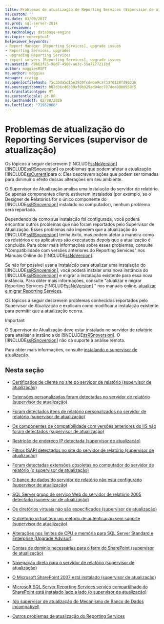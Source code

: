 ```yaml
---
title: Problemas de atualização de Reporting Services (Supervisor de atualização) | Microsoft Docs
ms.custom: ''
ms.date: 03/09/2017
ms.prod: sql-server-2014
ms.reviewer: ''
ms.technology: database-engine
ms.topic: conceptual
helpviewer_keywords:
- Report Manager [Reporting Services], upgrade issues
- Reporting Services, upgrades
- upgrading Reporting Services
- report servers [Reporting Services], upgrade issues
ms.assetid: d9663f25-98d7-4508-ae3c-55a7277211bd
author: maggiesMSFT
ms.author: maggies
manager: craigg
ms.openlocfilehash: 75c3bda5d15e3930fcdeba9ca73d70128fd90336
ms.sourcegitcommit: b87d36c46b39af8b929ad94ec707dee8800950f5
ms.translationtype: MT
ms.contentlocale: pt-BR
ms.lasthandoff: 02/08/2020
ms.locfileid: "71952066"
---
```

# <a name="reporting-services-upgrade-issues-upgrade-advisor"></a>Problemas de atualização do Reporting Services (supervisor de atualização)
  Os tópicos a seguir descrevem [!INCLUDE[ssNoVersion](../../includes/ssnoversion-md.md)] [!INCLUDE[ssRSnoversion](../../includes/ssrsnoversion-md.md)] os problemas que podem afetar a atualização [!INCLUDE[ssCurrent](../../includes/sscurrent-md.md)]para o. Eles descrevem ações que podem ser tomadas para diminuir o efeito dessas alterações em seu ambiente.  
  
 O Supervisor de Atualização analisa uma instalação do servidor de relatório. Se apenas componentes cliente estiverem instalados (por exemplo, se o Designer de Relatórios for o único componente do [!INCLUDE[ssRSnoversion](../../includes/ssrsnoversion-md.md)] instalado no computador), nenhum problema será reportado.  
  
 Dependendo de como sua instalação foi configurada, você poderá encontrar outros problemas que não foram reportados pelo Supervisor de Atualização. Esses problemas não impedem que a atualização do [!INCLUDE[ssRSnoversion](../../includes/ssrsnoversion-md.md)] tenha êxito, mas podem afetar a maneira como os relatórios e os aplicativos são executados depois que a atualização é concluída. Para obter mais informações sobre esses problemas, consulte "Compatibilidade com versões anteriores do Reporting Services" nos Manuais Online do [!INCLUDE[ssNoVersion](../../includes/ssnoversion-md.md)].  
  
 Se não for possível usar a Instalação para atualizar uma instalação do [!INCLUDE[ssRSnoversion](../../includes/ssrsnoversion-md.md)], você poderá instalar uma nova instância do [!INCLUDE[ssRSnoversion](../../includes/ssrsnoversion-md.md)] e migrar a instalação existente para essa nova instância. Para obter mais informações, consulte "atualizar e migrar Reporting Services [!INCLUDE[ssNoVersion](../../includes/ssnoversion-md.md)] " nos manuais online, [atualizar e migrar Reporting Services](../../reporting-services/install-windows/upgrade-and-migrate-reporting-services.md).  
  
 Os tópicos a seguir descrevem problemas conhecidos reportados pelo Supervisor de Atualização e explicam como modificar a instalação existente para permitir que a atualização ocorra.  
  
> [!IMPORTANT]  
>  O Supervisor de Atualização deve estar instalado no servidor de relatório para analisar a instância do [!INCLUDE[ssRSnoversion](../../includes/ssrsnoversion-md.md)]. O [!INCLUDE[ssRSnoversion](../../includes/ssrsnoversion-md.md)] não dá suporte à análise remota.  
>   
>  Para obter mais informações, consulte [instalando o supervisor de atualização](../../../2014/sql-server/install/installing-upgrade-advisor.md).  
  
## <a name="in-this-section"></a>Nesta seção  
  
-   [Certificados de cliente no site do servidor de relatório &#40;supervisor de atualização&#41;](../../../2014/sql-server/install/client-certificates-on-the-report-server-web-site-upgrade-advisor.md)  
  
-   [Extensões personalizadas foram detectadas no servidor de relatório &#40;supervisor de atualização&#41;](../../../2014/sql-server/install/custom-extensions-were-detected-on-the-report-server-upgrade-advisor.md)  
  
-   [Foram detectados itens de relatório personalizados no servidor de relatório &#40;supervisor de atualização&#41;](../../../2014/sql-server/install/custom-report-items-were-detected-on-the-report-server-upgrade-advisor.md)  
  
-   [Os componentes de compatibilidade com versões anteriores do IIS não foram detectados &#40;supervisor de atualização&#41;](../../../2014/sql-server/install/iis-backward-compatibility-components-were-not-detected-upgrade-advisor.md)  
  
-   [Restrição de endereço IP detectada &#40;supervisor de atualização&#41;](../../../2014/sql-server/install/ip-address-restriction-detected-upgrade-advisor.md)  
  
-   [Filtros ISAPI detectados no site do servidor de relatório &#40;supervisor de atualização&#41;](../../../2014/sql-server/install/isapi-filters-detected-on-the-report-server-site-upgrade-advisor.md)  
  
-   [Foram detectadas extensões obsoletas no computador do servidor de relatório &#40;o supervisor de atualização&#41;](../../../2014/sql-server/install/obsolete-extensions-were-detected-on-the-report-server-computer-upgrade-advisor.md)  
  
-   [O banco de dados do servidor de relatório não está configurado &#40;supervisor de atualização&#41;](../../../2014/sql-server/install/report-server-database-is-not-configured-upgrade-advisor.md)  
  
-   [SQL Server grupo de serviço Web do servidor de relatório 2005 detectado &#40;supervisor de atualização&#41;](../../../2014/sql-server/install/sql-server-2005-report-server-web-service-group-detected-upgrade-advisor.md)  
  
-   [Os diretórios virtuais não são especificados &#40;supervisor de atualização&#41;](../../../2014/sql-server/install/virtual-directories-are-unspecified-upgrade-advisor.md)  
  
-   [O diretório virtual tem um método de autenticação sem suporte &#40;supervisor de atualização&#41;](../../../2014/sql-server/install/virtual-directory-has-unsupported-authentication-method-upgrade-advisor.md)  
  
-   [Alterações nos limites de CPU e memória para SQL Server Standard e Enterprise &#40;Upgrade Advisor&#41;](../../../2014/sql-server/install/cpu-memory-limits-changes-sql-server-standard-enterprise-upgrade-advisor.md)  
  
-   [Contas de domínio necessárias para o farm do SharePoint &#40;supervisor de atualização&#41;](../../../2014/sql-server/install/domain-accounts-required-for-sharepoint-farm-upgrade-advisor.md)  
  
-   [Navegação direta para o servidor de relatório &#40;supervisor de atualização&#41;](../../../2014/sql-server/install/direct-browsing-to-report-server-upgrade-advisor.md)  
  
-   [O Microsoft SharePoint 2007 está instalado &#40;supervisor de atualização&#41;](../../../2014/sql-server/install/microsoft-sharepoint-2007-is-installed-upgrade-advisor.md)  
  
-   [Microsoft SQL Server Reporting Services serviço compartilhado do SharePoint está instalado lado a lado &#40;o supervisor de atualização&#41;](../../../2014/sql-server/install/sql-server-reporting-services-sharepoint-shared-service-side-by-side-upgrade-advisor.md)  
  
-   [&#40;do supervisor de atualização do Mecanismo de Banco de Dados incompatível&#41;](../../../2014/sql-server/install/incompatible-database-engine-server-collation-upgrade-advisor.md)  
  
-   [Outros problemas de atualização do Reporting Services](../../../2014/sql-server/install/other-reporting-services-upgrade-issues.md)  
  
  
